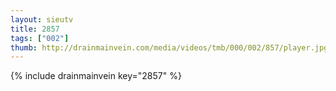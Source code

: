 ```yaml
--- 
layout: sieutv
title: 2857
tags: ["002"]
thumb: http://drainmainvein.com/media/videos/tmb/000/002/857/player.jpg
---
```

{% include drainmainvein key="2857" %} 
